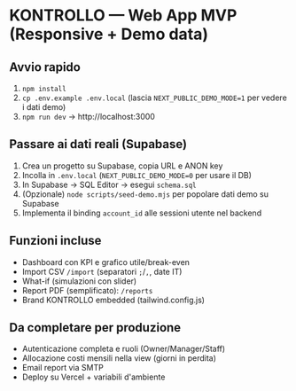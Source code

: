 # KONTROLLO — Web App MVP (Responsive + Demo data)

## Avvio rapido
1) `npm install`
2) `cp .env.example .env.local` (lascia `NEXT_PUBLIC_DEMO_MODE=1` per vedere i dati demo)
3) `npm run dev` → http://localhost:3000

## Passare ai dati reali (Supabase)
1) Crea un progetto su Supabase, copia URL e ANON key
2) Incolla in `.env.local` (`NEXT_PUBLIC_DEMO_MODE=0` per usare il DB)
3) In Supabase → SQL Editor → esegui `schema.sql`
4) (Opzionale) `node scripts/seed-demo.mjs` per popolare dati demo su Supabase
5) Implementa il binding `account_id` alle sessioni utente nel backend

## Funzioni incluse
- Dashboard con KPI e grafico utile/break-even
- Import CSV `/import` (separatori `;`/`,`, date IT)
- What-if (simulazioni con slider)
- Report PDF (semplificato): `/reports`
- Brand KONTROLLO embedded (tailwind.config.js)

## Da completare per produzione
- Autenticazione completa e ruoli (Owner/Manager/Staff)
- Allocazione costi mensili nella view (giorni in perdita)
- Email report via SMTP
- Deploy su Vercel + variabili d'ambiente
